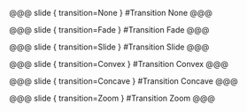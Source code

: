 @@@ slide { transition=None }
#Transition None
@@@

@@@ slide { transition=Fade }
#Transition Fade
@@@

@@@ slide { transition=Slide }
#Transition Slide
@@@

@@@ slide { transition=Convex }
#Transition Convex
@@@

@@@ slide { transition=Concave }
#Transition Concave
@@@

@@@ slide { transition=Zoom }
#Transition Zoom
@@@